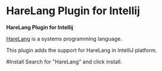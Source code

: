 # HareLang Plugin for Intellij

<!-- Plugin description -->
**HareLang Plugin for Intellij**

[HareLang](https://harelang.org/) is a systems programming language.

This plugin adds the support for HareLang in IntelliJ platform.
<!-- Plugin description end -->

#Install
Search for "HareLang" and click install.
